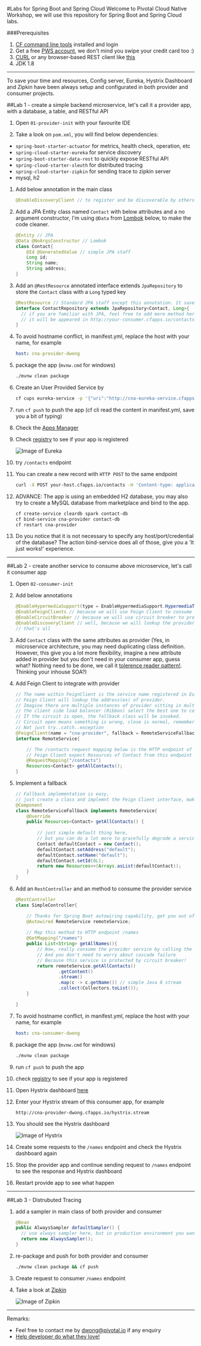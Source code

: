 #Labs for Spring Boot and Spring Cloud
Welcome to Pivotal Cloud Native Workshop, we will use this repository for Spring Boot and Spring Cloud labs.

###Prerequisites
1. [CF command line tools](https://console.run.pivotal.io/tools) installed and login
2. Get a free [PWS account](https://login.run.pivotal.io/login), we don't mind you swipe your credit card too :)
3. [CURL](https://curl.haxx.se/download.html) or any browser-based REST client like [this](https://www.getpostman.com/)
4. JDK 1.8

---

To save your time and resources, Config server, Eureka, Hystrix Dashboard and Zipkin have been always setup and configurated in both provider and consumer projects. 

##Lab 1 - create a simple backend microservice, let's call it a provider app, with a database, a table, and RESTful API

1. Open `01-provider-init` with your favourite IDE 

1. Take a look on `pom.xml`, you will find below dependencies:
  + `spring-boot-starter-actuator` for metrics, health check, operation, etc
  + `spring-cloud-starter-eureka` for service discovery
  + `spring-boot-starter-data-rest` to quickly expose RESTful API
  + `spring-cloud-starter-sleuth` for distributed tracing
  + `spring-cloud-starter-zipkin` for sending trace to zipkin server
  + mysql, h2

1. Add below annotation in the main class 

    ```java
    @EnableDiscoveryClient // to register and be discoverable by others
    ```

2. Add a JPA Entity class named `Contact` with below attributes and a no argument constructor, I'm using `@Data` from [Lombok](https://projectlombok.org/) below, to make the code cleaner. 

    ```java
    @Entity // JPA
    @Data @NoArgsConstructor // Lombok
    class Contact{
    	@Id @GeneratedValue // simple JPA staff
    	Long id;
    	String name;
    	String address;
    }
    ```

3. Add an `@RestResource` annotated interface extends `JpaRepository` to store the `Contact` class with a `Long` typed key 

    ```java
    @RestResource // Standard JPA staff except this annotation. It saves you a lot of effort to create RESTful API. Thanks Spring Data Rest!
    interface ContactRepository extends JpaRepository<Contact, Long>{
      // if you are familiar with JPA, feel free to add more method here, for example findAllByName. 
      // it will be appeared in http://your-consumer.cfapps.io/contacts/search
    }

    ```
    
4. To avoid hostname conflict, in manifest.yml, replace the host with your name, for example

    ```yaml
    host: cna-provider-dwong
    ```

5. package the app (`mvnw.cmd` for windows)

    ```bash
    ./mvnw clean package 
    ```

5. Create an User Provided Service by

    ```bash
    cf cups eureka-service -p '{"uri":"http://cna-eureka-service.cfapps.io"}'
    ```

5. run `cf push` to push the app (cf cli read the content in manifest.yml, save you a bit of typing)

6. Check the [Apps Manager](https://console.run.pivotal.io) 

6. Check [registry](http://cna-eureka.cfapps.io/) to see if your app is registered
 
    ![Image of Eureka](./images/eureka.png)

7. try `/contacts` endpoint

8. You can create a new record with `HTTP POST` to the same endpoint

    ```bash
    curl -X POST your-host.cfapps.io/contacts -H 'Content-type: application/json' -d '{"name":"any name", "address":"any address"}'
    ```

9. ADVANCE: The app is using an embedded H2 database, you may also try to create a MySQL database from marketplace and bind to the app.

    ```bash
    cf create-service cleardb spark contact-db
    cf bind-service cna-provider contact-db
    cf restart cna-provider
    ```

10. Do you notice that it is not necessary to specify any host/port/credential of the database? The action bind-service does all of those, give you a 'It just works!' experience.

---

##Lab 2 - create another service to consume above microservice, let's call it consumer app

1. Open `02-consumer-init`

1. Add below annotations

    ```java
    @EnableHypermediaSupport(type = EnableHypermediaSupport.HypermediaType.HAL) // because of HATEOAS format
    @EnableFeignClients // because we will use Feign Client to consume the provider
    @EnableCircuitBreaker // because we will use circuit breaker to protect our consumer app
    @EnableDiscoveryClient // well, because we will lookup the provider app from registry
    // that's all
    ```
    
2. Add `Contact` class with the same attributes as provider (Yes, in microservice architecture, you may need duplicating class definition. However, this give you a lot more flexibility, imagine a new attribute added in provider but you don't need in your consumer app, guess what? Nothing need to be done, we call it [tolerence reader pattern!](http://martinfowler.com/bliki/TolerantReader.html). Thinking your inhouse SOA?) 

3. Add Feign Client to integrate with provider
 
    ```java
    // The name within FeignClient is the service name registered in Eureka, 
    // Feign Client will lookup the address(es) of provider.
    // Imagine there are multiple instances of provider sitting in multiple data center/cloud,
    // the client side load balancer (Ribbon) select the best one to consume.
    // If the circuit is open, the fallback class will be invoked.
    // Circuit open means something is wrong, close is normal, remember science class in sec school?
    // Not just try..catch..exception
    @FeignClient(name = "cna-provider", fallback = RemoteServiceFallback.class)
    interface RemoteService{
    
        // The /contacts request mapping below is the HTTP endpoint of provider app
        // Feign Client expect Resources of Contact from this endpoint 
    	@RequestMapping("/contacts")
    	Resources<Contact> getAllContacts(); 
    }
    ```
    
4. Implement a fallback

    ```java
    // Fallback implementation is easy, 
    // just create a class and implemnt the Feign Client interface, make sense?!
    @Component
    class RemoteServiceFallback implements RemoteService{
    	@Override
    	public Resources<Contact> getAllContacts() {
    	
    	    // just simple default thing here, 
    	    // but you can do a lot more to gracefully degrade a service
    		Contact defaultContact = new Contact();
    		defaultContact.setAddress("default");
    		defaultContact.setName("default");
    		defaultContact.setId(0L);
    		return new Resources<>(Arrays.asList(defaultContact));
    	}
    }
    ```
    
5. Add an `RestController` and an method to consume the provider service 

    ```java
    @RestController
    class SimpleController{
    
        // Thanks for Spring Boot autowiring capability, get you out of the XML hell.    
    	@Autowired RemoteService remoteService;
    	
    	// Map this method to HTTP endpoint /names
    	@GetMapping("/names")
    	public List<String> getAllNames(){
    	    // Now, really consume the provider service by calling the Feign Client method
    	    // And you don't need to worry about cascade failure
    	    // Because this service is protected by circuit breaker!
    		return remoteService.getAllContacts()
    				.getContent()
    				.stream()
    				.map(c -> c.getName()) // simple Java 8 stream
    				.collect(Collectors.toList());
    	}
    
    }
    ```
    
6. To avoid hostname conflict, in manifest.yml, replace the host with your name, for example
   
    ```yaml
    host: cna-consumer-dwong
    ```

7. package the app (`mvnw.cmd` for windows)

    ```bash
    ./mvnw clean package
    ```

8. run `cf push` to push the app

9. check [registry](http://cna-eureka.cfapps.io/) to see if your app is registered 

10. Open Hystrix dashboard [here](http://cna-hystrix.cfapps.io/hystrix)

11. Enter your Hystrix stream of this consumer app, for example

    ```
    http://cna-provider-dwong.cfapps.io/hystrix.stream
    ```
    
12. You should see the Hystrix dashboard

    ![Image of Hystrix](./images/hystrix.png)
    
13. Create some requests to the `/names` endpoint and check the Hystrix dashboard again

14. Stop the provider app and continue sending request to `/names` endpoint to see the response and Hystrix dashboard

15. Restart provide app to see what happen

---
##Lab 3 - Distrubuted Tracing

1. add a sampler in main class of both provider and consumer

    ```java
    @Bean
    public AlwaysSampler defaultSampler() {
      // use always sampler here, but in production environment you want not want to keep every single trace 
      return new AlwaysSampler();
    }
    ```

2. re-package and push for both provider and consumer

    ```bash
    ./mvnw clean package && cf push 
    ```

3. Create request to consumer `/names` endpoint

4. Take a look at [Zipkin](http://cna-zipkin.cfapps.io)

    ![Image of Zipkin](./images/zipkin.png)

---

Remarks:
+ Feel free to contact me by dwong@pivotal.io if any enquiry
+ [Help developer do what they love!](https://www.youtube.com/watch?v=xdw_9dADM-4)
